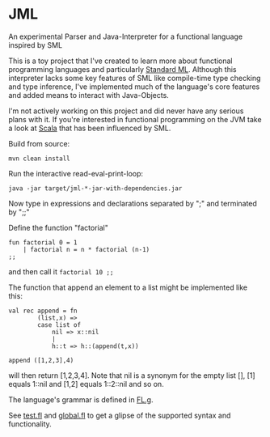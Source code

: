 # JML

An experimental Parser and Java-Interpreter for a functional language inspired by SML

This is a toy project that I've created to learn more about functional programming languages and particularly [Standard ML](https://en.wikipedia.org/wiki/Standard_ML). Although this interpreter lacks some key features of SML like compile-time type checking and type inference, I've implemented much of the language's core features and added means to interact with Java-Objects.

I'm not actively working on this project and did never have any serious plans with it. If you're interested in functional programming on the JVM take a look at [Scala](https://www.scala-lang.org) that has been influenced by SML.

Build from source:

`mvn clean install`

Run the interactive read-eval-print-loop:

`java -jar target/jml-*-jar-with-dependencies.jar`


Now type in expressions and declarations separated by ";" and terminated by ";;"


Define the function "factorial"

```
fun factorial 0 = 1
	| factorial n = n * factorial (n-1)
;;
```

and then call it `factorial 10 ;;`

The function that append an element to a list might be implemented like this:

```
val rec append = fn
		(list,x) => 
		case list of
			nil => x::nil
			|
			h::t => h::(append(t,x))
```

`append ([1,2,3],4)`

will then return [1,2,3,4]. Note that nil is a synonym for the empty list [], [1] equals 1::nil and [1,2] equals 1::2::nil and so on.

The language's grammar is defined in [FL.g](src/main/antlr3/fl/frontend/parser/FL.g).

See [test.fl](src/test/resources/test.fl) and [global.fl](src/main/resources/global.fl) to get a glipse of the supported syntax and functionality.


